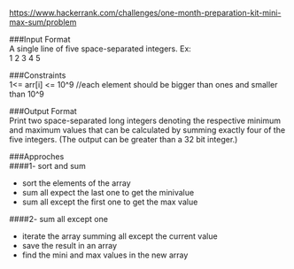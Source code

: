 https://www.hackerrank.com/challenges/one-month-preparation-kit-mini-max-sum/problem

###Input Format  
A single line of five space-separated integers. Ex:  
  1 2 3 4 5  

###Constraints  
1<= arr[i] <= 10^9  //each element should be bigger than ones and smaller than 10^9

###Output Format  
Print two space-separated long integers denoting the respective minimum and maximum values that can be calculated by summing exactly four of the five integers. (The output can be greater than a 32 bit integer.)


###Approches  
####1- sort and sum  
 - sort the elements  of the array  
 - sum all expect the last one to get the minivalue  
 - sum all except the first one to get the max value  
 
####2- sum all except one
  - iterate the array summing all except the current value
  - save the result in an array
  - find the mini and max values in the new array
